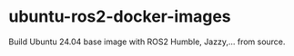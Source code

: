 # ubuntu-ros2-docker-images
Build Ubuntu 24.04 base image with ROS2 Humble, Jazzy,... from source.

